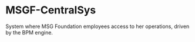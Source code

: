 # MSGF-CentralSys
System where MSG Foundation employees access to her operations, driven by the BPM engine. 
